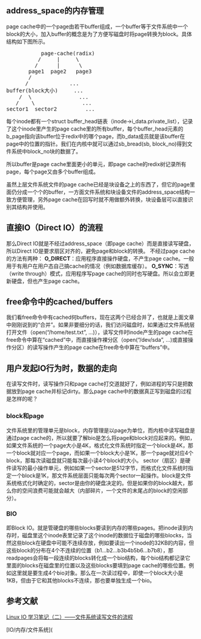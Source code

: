 ## address_space的内存管理

page cache中的一个page由若干buffer组成，一个buffer等于文件系统中一个block的大小，加入buffer的概念是为了方便写磁盘时将page转换为block。具体结构如下图所示。

<pre>
           page-cache(radix)
          /     |     \
         /      |      \
       page1  page2   page3
       /    
      /             ...
buffer(block大小)     ...
    /  \               ...
   /    \               ...
sector1  sector2         ...
</pre>

每个inode都有一个struct buffer_head链表（inode->i_data.private_list），记录了这个inode里产生的page cache里的所有buffer，每个buffer_head元素的b_page指向该buffer位于redix中的哪个page，而b_data成员就是该buffer在page中的位置的指针。我们在内核中就可以通过sb_bread(sb, block_no)得到文件系统中block_no块的数据了。

所以buffer是page cache里面更小的单元，即page cache的redix树记录所有page，每个page又由多个buffer组成。

虽然上层文件系统文件的page cache已经是块设备之上的东西了，但它的page里面仍分成一个个的buffer，一方面文件系统和块设备文件的address_space结构一致方便管理，另外page cache在回写时就不用做额外转换，块设备层可以直接识别其结构并使用。



## 直接IO（Direct IO）的流程

那么Direct IO就是不经过address_space（即page cache）而是直接读写硬盘，所以Direct IO是要求扇区对齐的，避免page和block的转换。
不经过page cache的方法有两种：
**O_DIRECT**：应用程序直接操作硬盘，不产生page cache。一般用于有用户在用户态自己搞cache的情况（例如数据库缓存）。
**O_SYNC**：写透（write through）模式，应用程序写page cache的同时也写硬盘。所以会立即更新硬盘，但也产生page cache。



## free命令中的cached/buffers

我们看free命令中有cached何buffers，现在这两个已经合并了，也就是上面文章中刚刚说到的“合并”。如果非要细分的话，我们访问磁盘时，如果通过文件系统层打开文件（open(“/home/test.txt”, …)），读写文件时inode产生的page cache在free命令中算在“cached”中，而直接操作裸分区（open(“/dev/sda”, …)或直接操作分区）的读写操作产生的page cache在free命令中算在“buffers”中。

## 用户发起IO行为时，数据的走向

在读写文件时，读写操作只和page cache打交道就好了，例如进程的写只是把数据放到page cache并标记dirty。那么page cache中的数据真正写到磁盘的过程是怎样的呢？

### block和page

文件系统里的管理单元是block，内存管理是以page为单位，而内核中读写磁盘是通过page cache的，所以就要了解bio是怎么将page和block对应起来的。例如，如果文件系统的一个page大小是4K，格式化文件系统时指定一个block是4K，那一个block就对应一个page，而如果一个block大小是1K，那一个page就对应4个block，那每次读磁盘就只能每次最小读4个block的大小。
sector（扇区）是硬件读写的最小操作单元，例如如果一个sector是512字节，而格式化文件系统时指定一个block是1K，那文件系统层面只能每次两个sector一起操作。block是文件系统格式化时确定的，sector是由你的硬盘决定的。但是如果你的block越大，那么你的空间浪费可能就会越大（内部碎片，一个文件的末尾占的block的空闲部分）。

### BIO

即Block IO。就是管硬盘的哪些blocks要读到内存的哪些pages。把inode读到内存时，磁盘里这个inode表里记录了这个inode的数据位于磁盘的哪些blocks，当然这些block在硬盘中可能不连续存放，例如要读出一个inode的32KB的内容，但这些block的分布在4个不连续的位置（b1…b2…b3b4b5b6…b7b8），那readpages会将每一段连续的blocks转化成一个bio结构，每个bio结构都记录它里面的blocks在磁盘里的位置以及这些blocks要填到page cache的哪些位置。例如这里就是要生成4个bio对象。那么在一次读过程中，即使一个block大小是1KB，但由于它和其他blocks不连续，那也要单独生成一个bio。



## 参考文献

[Linux IO 学习笔记（二）——文件系统读写文件的流程](https://blog.csdn.net/frecon/article/details/80153535)

[IO/内存/文件系统](